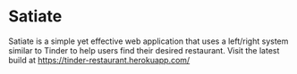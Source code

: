 # Satiate
Satiate is a simple yet effective web application that uses a left/right system similar to Tinder to help users find their desired restaurant.
Visit the latest build at https://tinder-restaurant.herokuapp.com/
